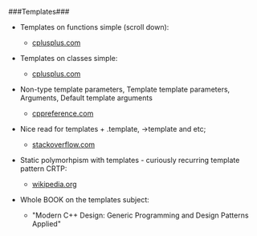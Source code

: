 ###Templates###

- Templates on functions simple (scroll down):
    - [cplusplus.com](http://www.cplusplus.com/doc/tutorial/functions2/)

- Templates on classes simple:
    - [cplusplus.com](http://www.cplusplus.com/doc/tutorial/templates/)

- Non-type template parameters, Template template parameters, Arguments, Default template arguments
    - [cppreference.com](http://en.cppreference.com/w/cpp/language/template_parameters)

- Nice read for templates + .template, ->template and etc;
    - [stackoverflow.com](https://stackoverflow.com/questions/610245/where-and-why-do-i-have-to-put-the-template-and-typename-keywords/613132#613123)

- Static polymorhpism with templates - curiously recurring template pattern CRTP:
    - [wikipedia.org](https://en.wikipedia.org/wiki/Curiously_recurring_template_pattern)

- Whole BOOK on the templates subject:
    - "Modern C++ Design: Generic Programming and Design Patterns Applied"

